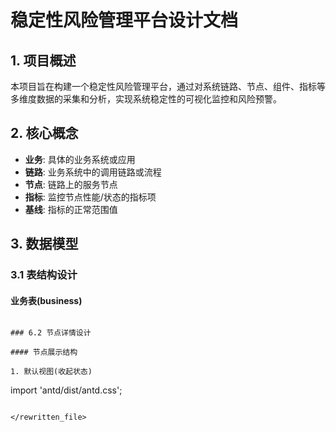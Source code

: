 # 稳定性风险管理平台设计文档

## 1. 项目概述

本项目旨在构建一个稳定性风险管理平台，通过对系统链路、节点、组件、指标等多维度数据的采集和分析，实现系统稳定性的可视化监控和风险预警。

## 2. 核心概念

- **业务**: 具体的业务系统或应用
- **链路**: 业务系统中的调用链路或流程
- **节点**: 链路上的服务节点
- **指标**: 监控节点性能/状态的指标项
- **基线**: 指标的正常范围值

## 3. 数据模型

### 3.1 表结构设计

#### 业务表(business)
```

### 6.2 节点详情设计

#### 节点展示结构

1. 默认视图(收起状态)
```
import 'antd/dist/antd.css';
```

</rewritten_file>